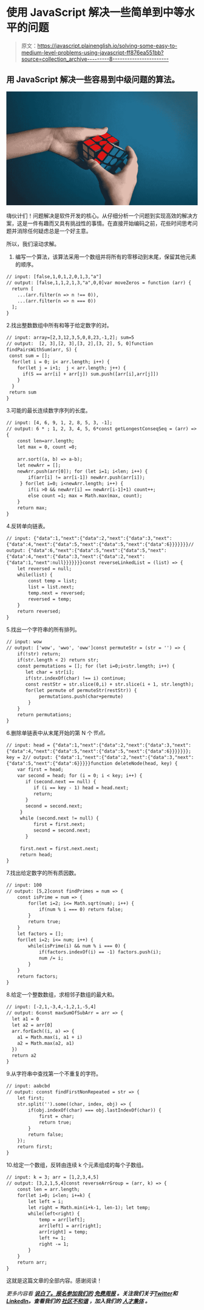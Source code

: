 # 使用 JavaScript 解决一些简单到中等水平的问题

> 原文：<https://javascript.plainenglish.io/solving-some-easy-to-medium-level-problems-using-javascript-ff876ea551bb?source=collection_archive---------8----------------------->

## 用 JavaScript 解决一些容易到中级问题的算法。

![](img/997d59bdc9ccae90438aee2234046630.png)

嗨伙计们！问题解决是软件开发的核心。从仔细分析一个问题到实现高效的解决方案，这是一件有趣而又具有挑战性的事情。在直接开始编码之前，花些时间思考问题并消除任何疑虑总是一个好主意。

所以，我们滚动求解。

1.  编写一个算法，该算法采用一个数组并将所有的零移动到末尾，保留其他元素的顺序。

```
// input: [false,1,0,1,2,0,1,3,"a"]
// output: [false,1,1,2,1,3,"a",0,0]var moveZeros = function (arr) {
  return [
    ...(arr.filter(n => n !== 0)),
    ...(arr.filter(n => n === 0))
  ];
}
```

2.找出整数数组中所有和等于给定数字的对。

```
// input: array=[2,3,12,3,5,0,8,23,-1,2]; sum=5
// output:  [2, 3],[2, 3],[3, 2],[3, 2], 5, 0]function findPairsWithSum(arr, S) {
 const sum = [];
  for(let i = 0; i< arr.length; i++) {
    for(let j = i+1;  j < arr.length; j++) {
      if(S == arr[i] + arr[j]) sum.push([arr[i],arr[j]])
    }
  }
 return sum
}
```

3.可能的最长连续数字序列的长度。

```
// input: [4, 6, 9, 1, 2, 8, 5, 3, -1];
// output: 6 * ; 1, 2, 3, 4, 5, 6*const getLongestConseqSeq = (arr) => {
    const len=arr.length;
    let max = 0, count =0;

    arr.sort((a, b) => a-b);
    let newArr = [];
    newArr.push(arr[0]); for (let i=1; i<len; i++) {
        if(arr[i] != arr[i-1]) newArr.push(arr[i]);
     } for(let i=0; i<newArr.length; i++) {
        if(i >0 && newArr[i] == newArr[i-1]+1) count++;
        else count =1; max = Math.max(max, count);
    }
    return max;
}
```

4.反转单向链表。

```
// input: {"data":1,"next":{"data":2,"next":{"data":3,"next":{"data":4,"next":{"data":5,"next":{"data":5,"next":{"data":6}}}}}}}// output: {"data":6,"next":{"data":5,"next":{"data":5,"next":{"data":4,"next":{"data":3,"next":{"data":2,"next":{"data":1,"next":null}}}}}}}const reverseLinkedList = (list) => {
    let reversed = null;
    while(list) {
        const temp = list;
        list = list.next;
        temp.next = reversed;
        reversed = temp;
    }
    return reversed;
}
```

5.找出一个字符串的所有排列。

```
// input: wow
// output: ['wow', 'wwo', 'oww']const permuteStr = (str = '') => {
    if(!str) return;
    if(str.length < 2) return str;
    const permutations = []; for (let i=0;i<str.length; i++) {
       let char = str[i];
       if(str.indexOf(char) !== i) continue;
       const restStr = str.slice(0,i) + str.slice(i + 1, str.length);
       for(let permute of permuteStr(restStr)) {
            permutations.push(char+permute)
        }
    }
    return permutations;
}
```

6.删除单链表中从末尾开始的第 N 个*节点。*

```
// input: head = {"data":1,"next":{"data":2,"next":{"data":3,"next":{"data":4,"next":{"data":5,"next":{"data":5,"next":{"data":6}}}}}}}; key = 2// output: {"data":1,"next":{"data":2,"next":{"data":3,"next":{"data":5,"next":{"data":6}}}}}function deleteNode(head, key) {
    var first = head;
    var second = head; for (i = 0; i < key; i++) {
       if (second.next == null) {
          if (i == key - 1) head = head.next;
          return;
       }
       second = second.next;
     }
     while (second.next != null) {
          first = first.next;
          second = second.next;
       }

     first.next = first.next.next;
     return head;
}
```

7.找出给定数字的所有质因数。

```
// input: 100
// output: [5,2]const findPrimes = num => {
    const isPrime = num => {
        for(let i=2; i<= Math.sqrt(num); i++) {
            if(num % i === 0) return false;
        }
        return true;
    }
    let factors = [];
    for(let i=2; i<= num; i++) {
        while(isPrime(i) && num % i === 0) {
            if(factors.indexOf(i) == -1) factors.push(i);
            num /= i;
        }
    }
    return factors;
}
```

8.给定一个整数数组，求相邻子数组的最大和。

```
// input: [-2,1,-3,4,-1,2,1,-5,4]
// output: 6const maxSumOfSubArr = arr => {
  let a1 = 0
  let a2 = arr[0]
  arr.forEach((i, a) => {
    a1 = Math.max(i, a1 + i)
    a2 = Math.max(a2, a1)
  })
  return a2
}
```

9.从字符串中查找第一个不重复的字符。

```
// input: aabcbd
// output: cconst findFirstNonRepeated = str => {
    let first;
    str.split('').some((char, index, obj) => {
        if(obj.indexOf(char) === obj.lastIndexOf(char)) {
            first = char;
            return true;
        }
        return false;
    });
    return first;
}
```

10.给定一个数组，反转由连续 k 个元素组成的每个子数组。

```
// input: k = 3; arr = [1,2,3,4,5]
// output: [3,2,1,5,4]const reverseArrGroup = (arr, k) => {
    const len = arr.length;
    for(let i=0; i<len; i+=k) {
        let left = i;
        let right = Math.min(i+k-1, len-1); let temp;
        while(left<right) {
            temp = arr[left];
            arr[left] = arr[right];
            arr[right] = temp;
            left += 1;
            right -= 1;
        }
    }
    return arr;
}
```

这就是这篇文章的全部内容。感谢阅读！

*更多内容看* [***说白了。报名参加我们的***](https://plainenglish.io/) **[***免费周报***](http://newsletter.plainenglish.io/) *。关注我们关于*[***Twitter***](https://twitter.com/inPlainEngHQ)*和*[***LinkedIn***](https://www.linkedin.com/company/inplainenglish/)*。查看我们的* [***社区不和谐***](https://discord.gg/GtDtUAvyhW) *，加入我们的* [***人才集体***](https://inplainenglish.pallet.com/talent/welcome) *。***
